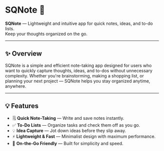 # SQNote 📝

**SQNote** — Lightweight and intuitive app for quick notes, ideas, and to-do lists.  
Keep your thoughts organized on the go.

---

## ✨ Overview

SQNote is a simple and efficient note-taking app designed for users who want to quickly capture thoughts, ideas, and to-dos without unnecessary complexity. Whether you're brainstorming, making a shopping list, or planning your next project — SQNote helps you stay organized anytime, anywhere.

---

## 💡 Features

- 🗒️ **Quick Note-Taking** — Write and save notes instantly.
- ✅ **To-Do Lists** — Organize tasks and check them off as you go.
- 💡 **Idea Capture** — Jot down ideas before they slip away.
- ⚡ **Lightweight & Fast** — Minimalist design with maximum performance.
- 📱 **On-the-Go Friendly** — Built for simplicity and speed.

